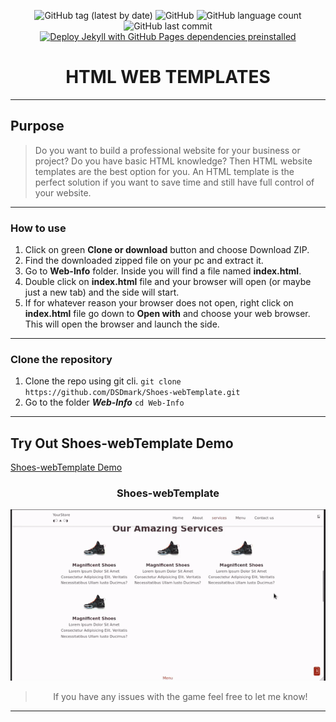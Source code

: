<div align="center">

![GitHub tag (latest by date)](https://img.shields.io/github/v/tag/DSDmark/Shoes-webTemplate)
![GitHub](https://img.shields.io/github/license/DSDmark/Shoes-webTemplate)
![GitHub language count](https://img.shields.io/github/languages/count/DSDmark/Shoes-webTemplate)
![GitHub last commit](https://img.shields.io/github/last-commit/DSDmark/Shoes-webTemplate)
[![Deploy Jekyll with GitHub Pages dependencies preinstalled](https://github.com/DSDmark/Shoes-webTemplate/actions/workflows/jekyll-gh-pages.yml/badge.svg)](https://github.com/DSDmark/Shoes-webTemplate/actions/workflows/jekyll-gh-pages.yml)


# HTML WEB TEMPLATES

<div>

---

<div align="center">

<div align="left">

## Purpose

> Do you want to build a professional website for your business or project? Do you have basic HTML knowledge? Then HTML website templates are the best option for you. An HTML template is the perfect solution if you want to save time and still have full control of your website.

---

### How to use

1. Click on green **Clone or download** button and choose Download ZIP.
2. Find the downloaded zipped file on your pc and extract it.
3. Go to **Web-Info** folder. Inside you will find a file named **index.html**.
4. Double click on **index.html** file and your browser will open (or maybe just a new tab) and the side will start.
5. If for whatever reason your browser does not open, right click on **index.html** file go down to **Open with** and choose your web browser. This will open the browser and launch the side.

---

### Clone the repository
1. Clone the repo using git cli. ```git clone https://github.com/DSDmark/Shoes-webTemplate.git```
2. Go to the folder ***Web-Info*** ```cd Web-Info```

---

## Try Out Shoes-webTemplate Demo

<a href="https://dsdmark.github.io/Shoes-webTemplate/" alt="Shoes-webTemplate Demo">Shoes-webTemplate Demo</a>

</div>

### Shoes-webTemplate

![Shoes-webTemplate preview](assets/images/preview.gif "Shoes-webTemplate")

</div>

> If you have any issues with the game feel free to let me know!

---
